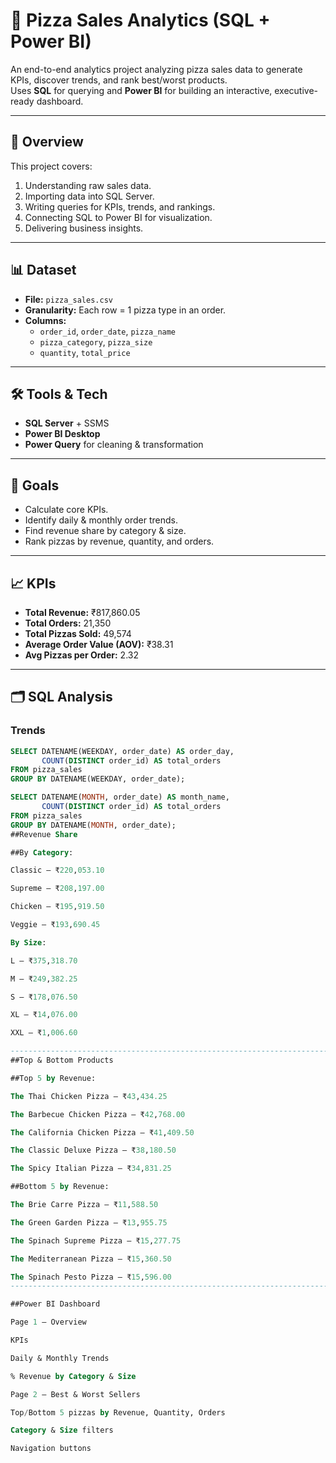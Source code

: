 # 🍕 Pizza Sales Analytics (SQL + Power BI)

An end-to-end analytics project analyzing pizza sales data to generate KPIs, discover trends, and rank best/worst products.  
Uses **SQL** for querying and **Power BI** for building an interactive, executive-ready dashboard.

---

## 📌 Overview
This project covers:
1. Understanding raw sales data.
2. Importing data into SQL Server.
3. Writing queries for KPIs, trends, and rankings.
4. Connecting SQL to Power BI for visualization.
5. Delivering business insights.

---

## 📊 Dataset
- **File:** `pizza_sales.csv`
- **Granularity:** Each row = 1 pizza type in an order.
- **Columns:**
  - `order_id`, `order_date`, `pizza_name`
  - `pizza_category`, `pizza_size`
  - `quantity`, `total_price`

---

## 🛠 Tools & Tech
- **SQL Server** + SSMS
- **Power BI Desktop**
- **Power Query** for cleaning & transformation

---

## 🎯 Goals
- Calculate core KPIs.
- Identify daily & monthly order trends.
- Find revenue share by category & size.
- Rank pizzas by revenue, quantity, and orders.

---

## 📈 KPIs
- **Total Revenue:** ₹817,860.05  
- **Total Orders:** 21,350  
- **Total Pizzas Sold:** 49,574  
- **Average Order Value (AOV):** ₹38.31  
- **Avg Pizzas per Order:** 2.32  

---

## 🗂 SQL Analysis
### Trends
```sql
SELECT DATENAME(WEEKDAY, order_date) AS order_day,
       COUNT(DISTINCT order_id) AS total_orders
FROM pizza_sales
GROUP BY DATENAME(WEEKDAY, order_date);

SELECT DATENAME(MONTH, order_date) AS month_name,
       COUNT(DISTINCT order_id) AS total_orders
FROM pizza_sales
GROUP BY DATENAME(MONTH, order_date);
##Revenue Share

##By Category:

Classic – ₹220,053.10

Supreme – ₹208,197.00

Chicken – ₹195,919.50

Veggie – ₹193,690.45

By Size:

L – ₹375,318.70

M – ₹249,382.25

S – ₹178,076.50

XL – ₹14,076.00

XXL – ₹1,006.60

----------------------------------------------------------------------------------------------------------------------------------------------------------------------------------------------------------------------
##Top & Bottom Products

##Top 5 by Revenue:

The Thai Chicken Pizza – ₹43,434.25

The Barbecue Chicken Pizza – ₹42,768.00

The California Chicken Pizza – ₹41,409.50

The Classic Deluxe Pizza – ₹38,180.50

The Spicy Italian Pizza – ₹34,831.25

##Bottom 5 by Revenue:

The Brie Carre Pizza – ₹11,588.50

The Green Garden Pizza – ₹13,955.75

The Spinach Supreme Pizza – ₹15,277.75

The Mediterranean Pizza – ₹15,360.50

The Spinach Pesto Pizza – ₹15,596.00
---------------------------------------------------------------------------------------------------------------------------------------------------------------------------------------------------------------------

##Power BI Dashboard

Page 1 – Overview

KPIs

Daily & Monthly Trends

% Revenue by Category & Size

Page 2 – Best & Worst Sellers

Top/Bottom 5 pizzas by Revenue, Quantity, Orders

Category & Size filters

Navigation buttons






